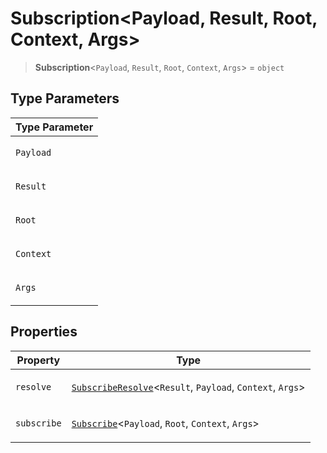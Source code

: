 # Subscription\<Payload, Result, Root, Context, Args\>

> **Subscription**\<`Payload`, `Result`, `Root`, `Context`, `Args`\> = `object`

## Type Parameters

<table>
<thead>
<tr>
<th>Type Parameter</th>
</tr>
</thead>
<tbody>
<tr>
<td>

`Payload`

</td>
</tr>
<tr>
<td>

`Result`

</td>
</tr>
<tr>
<td>

`Root`

</td>
</tr>
<tr>
<td>

`Context`

</td>
</tr>
<tr>
<td>

`Args`

</td>
</tr>
</tbody>
</table>

## Properties

<table>
<thead>
<tr>
<th>Property</th>
<th>Type</th>
</tr>
</thead>
<tbody>
<tr>
<td>

<a id="resolve"></a> `resolve`

</td>
<td>

[`SubscribeResolve`](SubscribeResolve.md)\<`Result`, `Payload`, `Context`, `Args`\>

</td>
</tr>
<tr>
<td>

<a id="subscribe"></a> `subscribe`

</td>
<td>

[`Subscribe`](Subscribe.md)\<`Payload`, `Root`, `Context`, `Args`\>

</td>
</tr>
</tbody>
</table>
